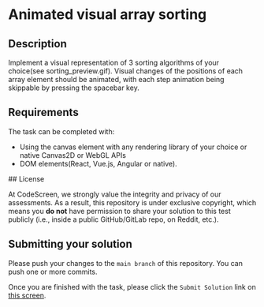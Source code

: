 # Animated visual array sorting

## Description
Implement a visual representation of 3 sorting algorithms of your choice(see sorting_preview.gif). Visual changes of the positions of each array element should be animated, with each step animation being skippable by pressing the spacebar key.

## Requirements
The task can be completed with:
<ul>
  <li>Using the canvas element with any rendering library of your choice or native Canvas2D or WebGL APIs</li>
  <li>DOM elements(React, Vue.js, Angular or native).</li>
</ul>
## License

At CodeScreen, we strongly value the integrity and privacy of our assessments. As a result, this repository is under exclusive copyright, which means you **do not** have permission to share your solution to this test publicly (i.e., inside a public GitHub/GitLab repo, on Reddit, etc.). <br>

## Submitting your solution

Please push your changes to the `main branch` of this repository. You can push one or more commits. <br>

Once you are finished with the task, please click the `Submit Solution` link on <a href="https://app.codescreen.com/candidate/4d8df573-b7b5-453a-9071-22526fbb9b24" target="_blank">this screen</a>.